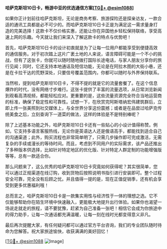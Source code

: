 **哈萨克斯坦10日卡，畅游中亚的优选通信方案[[TG💪+ @esim1088](https://t.me/s/esim1088)]**

如果你正计划前往哈萨克斯坦，无论是商务考察、旅游探险还是探亲访友，一款合适的通讯工具都是必不可少的。而哈萨克斯坦10日卡正是为满足这一需求量身打造的完美选择！这款卡不仅价格实惠，还能让你在异国他乡轻松保持联络，享受高速上网的乐趣。今天就让我们来深入了解这款卡的特点与优势吧！

首先，哈萨克斯坦10日卡的设计初衷就是为了让每一位用户都能享受到便捷高效的通信服务。对于初次踏上这片广袤土地的人来说，语言障碍可能是一个不小的挑战，但有了这张卡，你就可以随时随地拨打国际长途电话，与家人朋友分享你的旅行见闻；同时，它还支持本地通话及短信功能，无论是在阿拉木图的大街小巷，还是在卡拉干达的荒野深处，只要信号覆盖范围内，你都可以随时与外界保持联系。

当然啦，提到哈萨克斯坦10日卡，不得不提的就是它的流量套餐了。在这个信息爆炸的时代，没有网络寸步难行。这张卡提供了丰富的流量选项，从日常浏览新闻到观看高清视频，都能轻松应对。更重要的是，这些流量资源完全符合当地运营商的标准，确保了稳定性和可靠性。试想一下，在欣赏完阿斯塔纳宏伟建筑群后，立即上传一张美照到社交媒体上，与全世界分享这份震撼；或者是在品尝过哈萨克传统美食之后，立刻查询下一道菜的做法，这样的体验是不是特别棒呢？

除了上述基本功能之外，哈萨克斯坦10日卡还有一些贴心的小设计值得称赞。例如，它支持多语言客服热线，无论你是英语达人还是俄语高手，都能找到适合自己的沟通渠道；此外，购买流程也非常简单明了，只需几步操作即可完成激活，无需复杂的手续或漫长的等待时间。而且，考虑到不同用户的实际需求，该产品还推出了多种版本供选择，比如针对特定地区的优化版、针对特定人群定制的功能增强版等等，总有一款适合你。

那么问题来了，这么优秀的哈萨克斯坦10日卡究竟如何获得呢？其实很简单，您可以通过正规渠道在线订购，收到货物后按照说明书指引进行安装即可。整个过程安全可靠，完全没有后顾之忧。并且值得一提的是，现在正值促销季，还有机会享受到更多优惠福利哦！

总而言之，哈萨克斯坦10日卡是一款集实用性与经济性于一体的理想之选。它不仅能够帮助你在陌生环境中快速融入，更能极大地提升出行体验。如果你也渴望一场说走就走的旅程，请不要犹豫，赶紧为自己准备一张吧！相信它会成为你旅途中的得力助手，让每一次通话都充满温暖，让每一刻在线时光都变得意义非凡。

最后再次提醒大家，有任何疑问都可以通过官方平台咨询，我们的专业团队随时待命为您解答。祝大家旅途愉快，收获满满的美好回忆！

[[TG💪+ @esim1088](https://t.me/s/esim1088) ![Image](https://i.postimg.cc/4NQfJmqS/Snipaste-2025-05-13-00-14-12.png)]